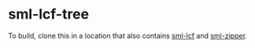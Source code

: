 # sml-lcf-tree

To build, clone this in a location that also contains [sml-lcf](https://github.com/jonsterling/sml-lcf) and [sml-zipper](https://github.com/jonsterling/sml-zipper).
